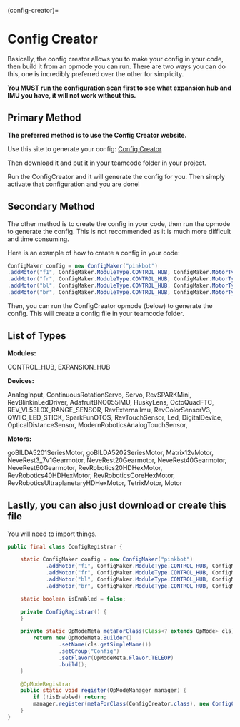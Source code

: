 (config-creator)=
# Config Creator

Basically, the config creator allows you to make your config in your code, then build it from an opmode you can run. There are two ways you can do this, one is incredibly preferred over the other for simplicity.

**You MUST run the configuration scan first to see what expansion hub and IMU you have, it will not work without this.**

## Primary Method

**The preferred method is to use the Config Creator website.**

Use this site to generate your config: [Config Creator](https://gramgra07.github.io/gg-web/content/ftcUtils/config_creator/index.html)

Then download it and put it in your teamcode folder in your project.

Run the ConfigCreator and it will generate the config for you. Then simply activate that configuration and you are done!

## Secondary Method

The other method is to create the config in your code, then run the opmode to generate the config. This is not recommended as it is much more difficult and time consuming.

Here is an example of how to create a config in your code:

```java
ConfigMaker config = new ConfigMaker("pinkbot")
.addMotor("f1", ConfigMaker.ModuleType.CONTROL_HUB, ConfigMaker.MotorType.RevRoboticsUltraplanetaryHDHexMotor, 0)
.addMotor("fr", ConfigMaker.ModuleType.CONTROL_HUB, ConfigMaker.MotorType.RevRoboticsUltraplanetaryHDHexMotor, 2)
.addMotor("bl", ConfigMaker.ModuleType.CONTROL_HUB, ConfigMaker.MotorType.RevRoboticsUltraplanetaryHDHexMotor, 1)
.addMotor("br", ConfigMaker.ModuleType.CONTROL_HUB, ConfigMaker.MotorType.RevRoboticsUltraplanetaryHDHexMotor, 3);
```

Then, you can run the ConfigCreator opmode (below) to generate the config. This will create a config file in your teamcode folder.

## List of Types

**Modules:**

CONTROL_HUB,
EXPANSION_HUB

**Devices:**

AnalogInput,
ContinuousRotationServo,
Servo,
RevSPARKMini,
RevBlinkinLedDriver,
AdafruitBNO055IMU,
HuskyLens,
OctoQuadFTC,
REV_VL53L0X_RANGE_SENSOR,
RevExternalImu,
RevColorSensorV3,
QWIIC_LED_STICK,
SparkFunOTOS,
RevTouchSensor,
Led,
DigitalDevice,
OpticalDistanceSensor,
ModernRoboticsAnalogTouchSensor,


**Motors:**

goBILDA5201SeriesMotor,
goBILDA5202SeriesMotor,
Matrix12vMotor,
NeveRest3_7v1Gearmotor,
NeveRest20Gearmotor,
NeveRest40Gearmotor,
NeveRest60Gearmotor,
RevRobotics20HDHexMotor,
RevRobotics40HDHexMotor,
RevRoboticsCoreHexMotor,
RevRoboticsUltraplanetaryHDHexMotor,
TetrixMotor,
Motor


## Lastly, you can also just download or create this file

You will need to import things.

```java
public final class ConfigRegistrar {

    static ConfigMaker config = new ConfigMaker("pinkbot")
            .addMotor("f1", ConfigMaker.ModuleType.CONTROL_HUB, ConfigMaker.MotorType.RevRoboticsUltraplanetaryHDHexMotor, 0)
            .addMotor("fr", ConfigMaker.ModuleType.CONTROL_HUB, ConfigMaker.MotorType.RevRoboticsUltraplanetaryHDHexMotor, 2)
            .addMotor("bl", ConfigMaker.ModuleType.CONTROL_HUB, ConfigMaker.MotorType.RevRoboticsUltraplanetaryHDHexMotor, 1)
            .addMotor("br", ConfigMaker.ModuleType.CONTROL_HUB, ConfigMaker.MotorType.RevRoboticsUltraplanetaryHDHexMotor, 3);

    static boolean isEnabled = false;

    private ConfigRegistrar() {
    }

    private static OpModeMeta metaForClass(Class<? extends OpMode> cls) {
        return new OpModeMeta.Builder()
                .setName(cls.getSimpleName())
                .setGroup("Config")
                .setFlavor(OpModeMeta.Flavor.TELEOP)
                .build();
    }

    @OpModeRegistrar
    public static void register(OpModeManager manager) {
        if (!isEnabled) return;
        manager.register(metaForClass(ConfigCreator.class), new ConfigCreator(config));
    }
}
    
```